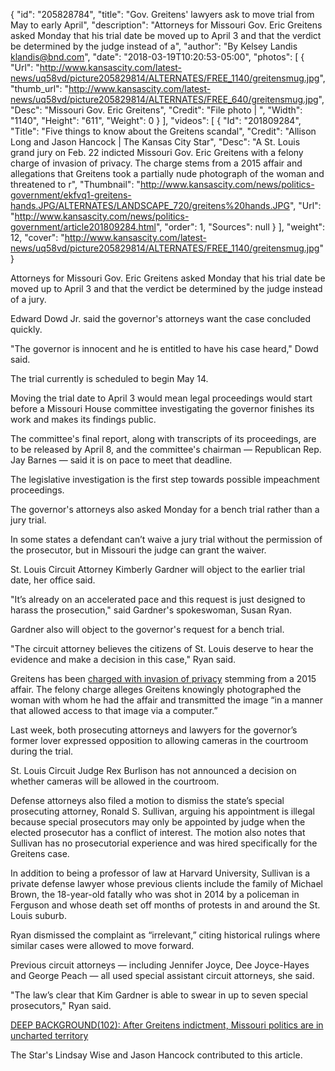 {
  "id": "205828784",
  "title": "Gov. Greitens' lawyers ask to move trial from May to early April",
  "description": "Attorneys for Missouri Gov. Eric Greitens asked Monday that his trial date be moved up to April 3 and that the verdict be determined by the judge instead of a",
  "author": "By Kelsey Landis klandis@bnd.com",
  "date": "2018-03-19T10:20:53-05:00",
  "photos": [
    {
      "Url": "http://www.kansascity.com/latest-news/uq58vd/picture205829814/ALTERNATES/FREE_1140/greitensmug.jpg",
      "thumb_url": "http://www.kansascity.com/latest-news/uq58vd/picture205829814/ALTERNATES/FREE_640/greitensmug.jpg",
      "Desc": "Missouri Gov. Eric Greitens",
      "Credit": "File photo | ",
      "Width": "1140",
      "Height": "611",
      "Weight": 0
    }
  ],
  "videos": [
    {
      "Id": "201809284",
      "Title": "Five things to know about the Greitens scandal",
      "Credit": "Allison Long and Jason Hancock | The Kansas City Star",
      "Desc": "A St. Louis grand jury on Feb. 22 indicted Missouri Gov. Eric Greitens with a felony charge of invasion of privacy. The charge stems from a 2015 affair and allegations that Greitens took a partially nude photograph of the woman and threatened to r",
      "Thumbnail": "http://www.kansascity.com/news/politics-government/ekfvq1-greitens-hands.JPG/ALTERNATES/LANDSCAPE_720/greitens%20hands.JPG",
      "Url": "http://www.kansascity.com/news/politics-government/article201809284.html",
      "order": 1,
      "Sources": null
    }
  ],
  "weight": 12,
  "cover": "http://www.kansascity.com/latest-news/uq58vd/picture205829814/ALTERNATES/FREE_1140/greitensmug.jpg"
}

<p>Attorneys for Missouri Gov. Eric Greitens asked Monday that his trial date be moved up to April 3 and that the verdict be determined by the judge instead of a jury.</p><p>Edward Dowd Jr. said the governor's attorneys want the case concluded quickly.</p><p>"The governor is innocent and he is entitled to have his case heard," Dowd said.</p><p>The trial currently is scheduled to begin May 14.</p><p>Moving the trial date to April 3 would mean legal proceedings would start before a Missouri House committee investigating the governor finishes its work and makes its findings public. </p><p>The committee's final report, along with transcripts of its proceedings, are to be released by April 8, and the committee's chairman — Republican Rep. Jay Barnes — said it is on pace to meet that deadline. </p><p>The legislative investigation is the first step towards possible impeachment proceedings. </p><p>The governor's attorneys also asked Monday for a bench trial rather than a jury trial.</p><p>In some states a defendant can’t waive a jury trial without the permission of the prosecutor, but in Missouri the judge can grant the waiver.</p><p>St. Louis Circuit Attorney Kimberly Gardner will object to the earlier trial date, her office said.</p><p>"It’s already on an accelerated pace and this request is just designed to harass the prosecution," said Gardner's spokeswoman, Susan Ryan.</p><p>Gardner also will object to the governor's request for a bench trial.</p><p>"The circuit attorney believes the citizens of St. Louis deserve to hear the evidence and make a decision in this case," Ryan said.</p><p>Greitens has been <a href="http://www.kansascity.com/news/politics-government/article201629499.html" target="_blank">charged with invasion of privacy</a> stemming from a 2015 affair. The felony charge alleges Greitens knowingly photographed the woman with whom he had the affair and transmitted the image “in a manner that allowed access to that image via a computer.”</p><p>Last week, both prosecuting attorneys and lawyers for the governor’s former lover expressed opposition to allowing cameras in the courtroom during the trial.</p><p>St. Louis Circuit Judge Rex Burlison has not announced a decision on whether cameras will be allowed in the courtroom.</p><p>Defense attorneys also filed a motion to dismiss the state’s special prosecuting attorney, Ronald S. Sullivan, arguing his appointment is illegal because special prosecutors may only be appointed by judge when the elected prosecutor has a conflict of interest. The motion also notes that Sullivan has no prosecutorial experience and was hired specifically for the Greitens case. </p><p>In addition to being a professor of law at Harvard University, Sullivan is a private defense lawyer whose previous clients include the family of Michael Brown, the 18-year-old fatally who was shot in 2014 by a policeman in Ferguson and whose death set off months of protests in and around the St. Louis suburb.</p><p>Ryan dismissed the complaint as “irrelevant,” citing historical rulings where similar cases were allowed to move forward. <br /></p><p>Previous circuit attorneys — including Jennifer Joyce, Dee Joyce-Hayes and George Peach — all used special assistant circuit attorneys, she said.</p><p>"The law’s clear that Kim Gardner is able to swear in up to seven special prosecutors," Ryan said.</p><p><a href="http://www.kansascity.com/latest-news/article202698314.ece" id="_93189fa2-2b6f-4741-ba55-0aa7b24027b0">DEEP BACKGROUND(102): After Greitens indictment, Missouri politics are in uncharted territory</a><br /></p><div class="ng_endnote_contact">The Star's Lindsay Wise and Jason Hancock contributed to this article.</div>

